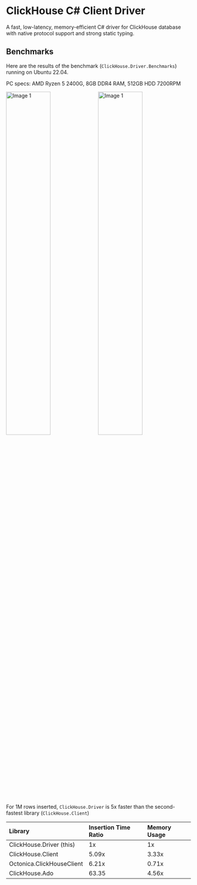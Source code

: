 ClickHouse C# Client Driver
=
A fast, low-latency, memory-efficient C# driver for ClickHouse database with native protocol support and strong static typing.


## Benchmarks
Here are the results of the benchmark (`ClickHouse.Driver.Benchmarks`) running on Ubuntu 22.04.

PC specs: AMD Ryzen 5 2400G, 8GB DDR4 RAM, 512GB HDD 7200RPM

<img src="https://github.com/user-attachments/assets/1450d1c7-a091-4593-8173-fde4053702ed" alt="Image 1" style="width: 49%; ">
<img src="https://github.com/user-attachments/assets/487fd499-df28-4fef-963a-84d4a1baa041" alt="Image 1" style="width: 49%;">

<br/>
<br/>

For 1M rows inserted, `ClickHouse.Driver` is 5x faster than the second-fastest library (`ClickHouse.Client`)

| Library                    | Insertion Time Ratio  | Memory Usage  |
|:---------------------------|:----------------------|:--------------|
| ClickHouse.Driver (this)   | 1x                    | 1x            |
| ClickHouse.Client          | 5.09x                 | 3.33x         |
| Octonica.ClickHouseClient  | 6.21x                 | 0.71x         |
| ClickHouse.Ado             | 63.35                 | 4.56x         |
